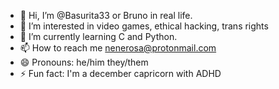 - 👋 Hi, I’m @Basurita33 or Bruno in real life. 
- 👀 I’m interested in video games, ethical hacking, trans rights
- 🌱 I’m currently learning C and Python.
- 📫 How to reach me nenerosa@protonmail.com
- 😄 Pronouns: he/him they/them
- ⚡ Fun fact: I'm a december capricorn with ADHD

<!---
Basurita33/Basurita33 is a ✨ special ✨ repository because its `README.md` (this file) appears on your GitHub profile.
You can click the Preview link to take a look at your changes.
--->
